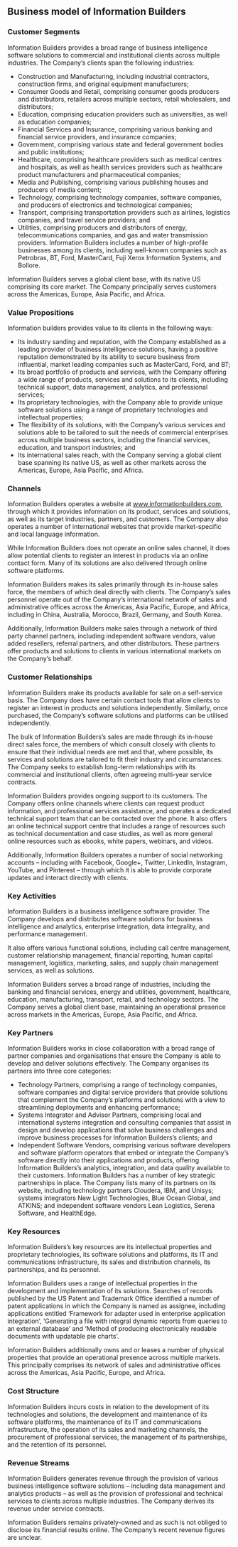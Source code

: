 Business model of Information Builders
--------------------------------------

 ### Customer Segments

 Information Builders provides a broad range of business intelligence software solutions to commercial and institutional clients across multiple industries. The Company’s clients span the following industries:

  * Construction and Manufacturing, including industrial contractors, construction firms, and original equipment manufacturers;
 * Consumer Goods and Retail, comprising consumer goods producers and distributors, retailers across multiple sectors, retail wholesalers, and distributors;
 * Education, comprising education providers such as universities, as well as education companies;
 * Financial Services and Insurance, comprising various banking and financial service providers, and insurance companies;
 * Government, comprising various state and federal government bodies and public institutions;
 * Healthcare, comprising healthcare providers such as medical centres and hospitals, as well as health services providers such as healthcare product manufacturers and pharmaceutical companies;
 * Media and Publishing, comprising various publishing houses and producers of media content;
 * Technology, comprising technology companies, software companies, and producers of electronics and technological companies;
 * Transport, comprising transportation providers such as airlines, logistics companies, and travel service providers; and
 * Utilities, comprising producers and distributors of energy, telecommunications companies, and gas and water transmission providers.
  Information Builders includes a number of high-profile businesses among its clients, including well-known companies such as Petrobras, BT, Ford, MasterCard, Fuji Xerox Information Systems, and Bollore.

 Information Builders serves a global client base, with its native US comprising its core market. The Company principally serves customers across the Americas, Europe, Asia Pacific, and Africa.

 ### Value Propositions

 Information builders provides value to its clients in the following ways:

  * Its industry sanding and reputation, with the Company established as a leading provider of business intelligence solutions, having a positive reputation demonstrated by its ability to secure business from influential, market leading companies such as MasterCard, Ford, and BT;
 * Its broad portfolio of products and services, with the Company offering a wide range of products, services and solutions to its clients, including technical support, data management, analytics, and professional services;
 * Its proprietary technologies, with the Company able to provide unique software solutions using a range of proprietary technologies and intellectual properties;
 * The flexibility of its solutions, with the Company’s various services and solutions able to be tailored to suit the needs of commercial enterprises across multiple business sectors, including the financial services, education, and transport industries; and
 * Its international sales reach, with the Company serving a global client base spanning its native US, as well as other markets across the Americas, Europe, Asia Pacific, and Africa.
  ### Channels

 Information Builders operates a website at www.informationbuilders.com, through which it provides information on its product, services and solutions, as well as its target industries, partners, and customers. The Company also operates a number of international websites that provide market-specific and local language information.

 While Information Builders does not operate an online sales channel, it does allow potential clients to register an interest in products via an online contact form. Many of its solutions are also delivered through online software platforms.

 Information Builders makes its sales primarily through its in-house sales force, the members of which deal directly with clients. The Company’s sales personnel operate out of the Company’s international network of sales and administrative offices across the Americas, Asia Pacific, Europe, and Africa, including in China, Australia, Morocco, Brazil, Germany, and South Korea.

 Additionally, Information Builders make sales through a network of third party channel partners, including independent software vendors, value added resellers, referral partners, and other distributors. These partners offer products and solutions to clients in various international markets on the Company’s behalf.

 ### Customer Relationships

 Information Builders make its products available for sale on a self-service basis. The Company does have certain contact tools that allow clients to register an interest in products and solutions independently. Similarly, once purchased, the Company’s software solutions and platforms can be utilised independently.

 The bulk of Information Builders’s sales are made through its in-house direct sales force, the members of which consult closely with clients to ensure that their individual needs are met and that, where possible, its services and solutions are tailored to fit their industry and circumstances. The Company seeks to establish long-term relationships with its commercial and institutional clients, often agreeing multi-year service contracts.

 Information Builders provides ongoing support to its customers. The Company offers online channels where clients can request product information, and professional services assistance, and operates a dedicated technical support team that can be contacted over the phone. It also offers an online technical support centre that includes a range of resources such as technical documentation and case studies, as well as more general online resources such as ebooks, white papers, webinars, and videos.

 Additionally, Information Builders operates a number of social networking accounts – including with Facebook, Google+, Twitter, LinkedIn, Instagram, YouTube, and Pinterest – through which it is able to provide corporate updates and interact directly with clients.

 ### Key Activities

 Information Builders is a business intelligence software provider. The Company develops and distributes software solutions for business intelligence and analytics, enterprise integration, data integrality, and performance management.

 It also offers various functional solutions, including call centre management, customer relationship management, financial reporting, human capital management, logistics, marketing, sales, and supply chain management services, as well as solutions.

 Information Builders serves a broad range of industries, including the banking and financial services, energy and utilities, government, healthcare, education, manufacturing, transport, retail, and technology sectors. The Company serves a global client base, maintaining an operational presence across markets in the Americas, Europe, Asia Pacific, and Africa.

 ### Key Partners

 Information Builders works in close collaboration with a broad range of partner companies and organisations that ensure the Company is able to develop and deliver solutions effectively. The Company organises its partners into three core categories:

  * Technology Partners, comprising a range of technology companies, software companies and digital service providers that provide solutions that complement the Company’s platforms and solutions with a view to streamlining deployments and enhancing performance;
 * Systems Integrator and Advisor Partners, comprising local and international systems integration and consulting companies that assist in design and develop applications that solve business challenges and improve business processes for Information Builders’s clients; and
 * Independent Software Vendors, comprising various software developers and software platform operators that embed or integrate the Company’s software directly into their applications and products, offering Information Builders’s analytics, integration, and data quality available to their customers.
  Information Builders has a number of key strategic partnerships in place. The Company lists many of its partners on its website, including technology partners Cloudera, IBM, and Unisys; systems integrators New Light Technologies, Blue Ocean Global, and ATKINS; and independent software vendors Lean Logistics, Serena Software, and HealthEdge.

 ### Key Resources

 Information Builders’s key resources are its intellectual properties and proprietary technologies, its software solutions and platforms, its IT and communications infrastructure, its sales and distribution channels, its partnerships, and its personnel.

 Information Builders uses a range of intellectual properties in the development and implementation of its solutions. Searches of records published by the US Patent and Trademark Office identified a number of patent applications in which the Company is named as assignee, including applications entitled ‘Framework for adapter used in enterprise application integration’, ‘Generating a file with integral dynamic reports from queries to an external database’ and ‘Method of producing electronically readable documents with updatable pie charts’.

 Information Builders additionally owns and or leases a number of physical properties that provide an operational presence across multiple markets. This principally comprises its network of sales and administrative offices across the Americas, Asia Pacific, Europe, and Africa.

 ### Cost Structure

 Information Builders incurs costs in relation to the development of its technologies and solutions, the development and maintenance of its software platforms, the maintenance of its IT and communications infrastructure, the operation of its sales and marketing channels, the procurement of professional services, the management of its partnerships, and the retention of its personnel.

 ### Revenue Streams

 Information Builders generates revenue through the provision of various business intelligence software solutions – including data management and analytics products – as well as the provision of professional and technical services to clients across multiple industries. The Company derives its revenue under service contracts.

 Information Builders remains privately-owned and as such is not obliged to disclose its financial results online. The Company’s recent revenue figures are unclear.